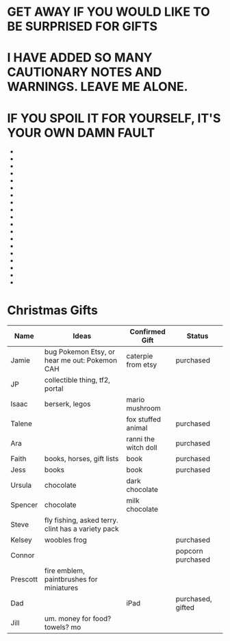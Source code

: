 # GET AWAY IF YOU WOULD LIKE TO BE SURPRISED FOR GIFTS
# I HAVE ADDED SO MANY CAUTIONARY NOTES AND WARNINGS. LEAVE ME ALONE.
# IF YOU SPOIL IT FOR YOURSELF, IT'S YOUR OWN DAMN FAULT
-
-
-
-
-
-
-
-
-
-
-
-
-
-
-
-
-
-
-

# Christmas Gifts 

| Name | Ideas| Confirmed Gift|  Status |
| --- | ------| ----------- | --------|
|Jamie| bug Pokemon Etsy, or hear me out: Pokemon CAH | caterpie from etsy | purchased
| JP | collectible thing, tf2, portal|
| Isaac | berserk, legos | mario mushroom 
| Talene | | fox stuffed animal |purchased | 
| Ara | | ranni the witch doll |purchased|
|Faith | books, horses, gift lists | book | purchased | 
| Jess| books | book | purchased | 
|Ursula| chocolate | dark chocolate | 
|Spencer| chocolate| milk chocolate| 
| Steve| fly fishing, asked terry. clint has a variety pack | | 
| Kelsey| woobles frog | | purchased | 
| Connor|  | | popcorn purchased|  
| Prescott| fire emblem, paintbrushes for miniatures | 
|Dad | | iPad |  purchased, gifted
|Jill | um. money for food? towels? mo | |
